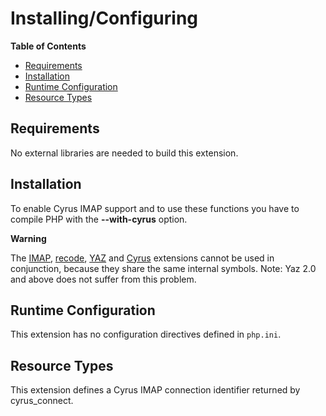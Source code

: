 Installing/Configuring
======================

**Table of Contents**

-   [Requirements](/cyrus/setup.html#Requirements)
-   [Installation](/cyrus/setup.html#Installation)
-   [Runtime Configuration](/cyrus/setup.html#Runtime%20Configuration)
-   [Resource Types](/cyrus/setup.html#Resource%20Types)

Requirements
------------

No external libraries are needed to build this extension.

Installation
------------

To enable Cyrus IMAP support and to use these functions you have to
compile PHP with the **--with-cyrus** option.

**Warning**

The <a href="/book/imap.html" class="link">IMAP</a>,
<a href="/book/recode.html" class="link">recode</a>,
<a href="/book/yaz.html" class="link">YAZ</a> and
<a href="/book/cyrus.html" class="link">Cyrus</a> extensions cannot be
used in conjunction, because they share the same internal symbols. Note:
Yaz 2.0 and above does not suffer from this problem.

Runtime Configuration
---------------------

This extension has no configuration directives defined in `php.ini`.

Resource Types
--------------

This extension defines a Cyrus IMAP connection identifier returned by
<span class="function">cyrus\_connect</span>.
